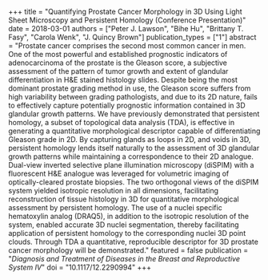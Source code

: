 +++
title = "Quantifying Prostate Cancer Morphology in 3D Using Light Sheet Microscopy and Persistent Homology (Conference Presentation)"
date = 2018-03-01
authors = ["Peter J. Lawson", "Bihe Hu", "Brittany T. Fasy", "Carola Wenk", "J. Quincy Brown"]
publication_types = ["1"]
abstract = "Prostate cancer comprises the second most common cancer in men. One of the most powerful and established prognostic indicators of adenocarcinoma of the prostate is the Gleason score, a subjective assessment of the pattern of tumor growth and extent of glandular differentiation in H&E stained histology slides. Despite being the most dominant prostate grading method in use, the Gleason score suffers from high variability between grading pathologists, and due to its 2D nature, fails to effectively capture potentially prognostic information contained in 3D glandular growth patterns. We have previously demonstrated that persistent homology, a subset of topological data analysis (TDA), is effective in generating a quantitative morphological descriptor capable of differentiating Gleason grade in 2D. By capturing glands as loops in 2D, and voids in 3D, persistent homology lends itself naturally to the assessment of 3D glandular growth patterns while maintaining a correspondence to their 2D analogue. Dual-view inverted selective plane illumination microscopy (diSPIM) with a fluorescent H&E analogue was leveraged for volumetric imaging of optically-cleared prostate biopsies. The two orthogonal views of the diSPIM system yielded isotropic resolution in all dimensions, facilitating reconstruction of tissue histology in 3D for quantitative morphological assessment by persistent homology. The use of a nuclei specific hematoxylin analog (DRAQ5), in addition to the isotropic resolution of the system, enabled accurate 3D nuclei segmentation, thereby facilitating application of persistent homology to the corresponding nuclei 3D point clouds. Through TDA a quantitative, reproducible descriptor for 3D prostate cancer morphology will be demonstrated."
featured = false
publication = "*Diagnosis and Treatment of Diseases in the Breast and Reproductive System IV*"
doi = "10.1117/12.2290994"
+++

